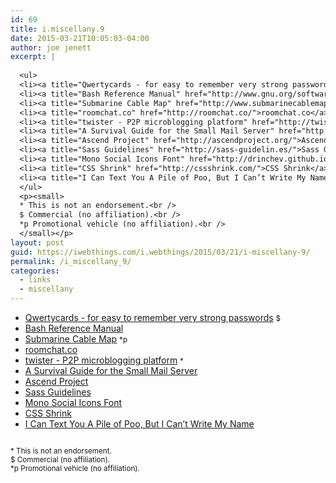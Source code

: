 ```yaml
---
id: 69
title: i.miscellany.9
date: 2015-03-21T10:05:03-04:00
author: joe jenett
excerpt: |
  
  <ul>
  <li><a title="Qwertycards - for easy to remember very strong passwords" href="https://www.qwertycards.com/">Qwertycards - for easy to remember very strong passwords</a> <small>$</small></li>
  <li><a title="Bash Reference Manual" href="http://www.gnu.org/software/bash/manual/bashref.html">Bash Reference Manual</a></li>
  <li><a title="Submarine Cable Map" href="http://www.submarinecablemap.com/">Submarine Cable Map</a> <small>*p</small></li>
  <li><a title="roomchat.co" href="http://roomchat.co/">roomchat.co</a></li>
  <li><a title="twister - P2P microblogging platform" href="http://twister.net.co/">twister - P2P microblogging platform</a> <small>*</small></li>
  <li><a title="A Survival Guide for the Small Mail Server" href="http://www.spamhaus.org/news/article/719/a-survival-guide-for-the-small-mail-server">A Survival Guide for the Small Mail Server</a></li>
  <li><a title="Ascend Project" href="http://ascendproject.org/">Ascend Project</a></li>
  <li><a title="Sass Guidelines" href="http://sass-guidelin.es/">Sass Guidelines</a></li>
  <li><a title="Mono Social Icons Font" href="http://drinchev.github.io/monosocialiconsfont/">Mono Social Icons Font</a></li>
  <li><a title="CSS Shrink" href="http://cssshrink.com/">CSS Shrink</a></li>
  <li><a title="I Can Text You A Pile of Poo, But I Can’t Write My Name" href="https://modelviewculture.com/pieces/i-can-text-you-a-pile-of-poo-but-i-cant-write-my-name">I Can Text You A Pile of Poo, But I Can’t Write My Name</a></li>
  </ul>
  <p><small>
  * This is not an endorsement.<br />
  $ Commercial (no affiliation).<br />
  *p Promotional vehicle (no affiliation).<br />
  </small></p>
layout: post
guid: https://iwebthings.com/i.webthings/2015/03/21/i-miscellany-9/
permalink: /i_miscellany_9/
categories:
  - links
  - miscellany
---
```

  * [Qwertycards - for easy to remember very strong passwords](https://www.qwertycards.com/ "Qwertycards - for easy to remember very strong passwords") <small>$</small>
  * [Bash Reference Manual](http://www.gnu.org/software/bash/manual/bashref.html "Bash Reference Manual")
  * [Submarine Cable Map](http://www.submarinecablemap.com/ "Submarine Cable Map") <small>*p</small>
  * [roomchat.co](http://roomchat.co/ "roomchat.co")
  * [twister - P2P microblogging platform](http://twister.net.co/ "twister - P2P microblogging platform") <small>*</small>
  * [A Survival Guide for the Small Mail Server](http://www.spamhaus.org/news/article/719/a-survival-guide-for-the-small-mail-server "A Survival Guide for the Small Mail Server")
  * [Ascend Project](http://ascendproject.org/ "Ascend Project")
  * [Sass Guidelines](http://sass-guidelin.es/ "Sass Guidelines")
  * [Mono Social Icons Font](http://drinchev.github.io/monosocialiconsfont/ "Mono Social Icons Font")
  * [CSS Shrink](http://cssshrink.com/ "CSS Shrink")
  * [I Can Text You A Pile of Poo, But I Can’t Write My Name](https://modelviewculture.com/pieces/i-can-text-you-a-pile-of-poo-but-i-cant-write-my-name "I Can Text You A Pile of Poo, But I Can’t Write My Name")

<small><br /> * This is not an endorsement.<br /> $ Commercial (no affiliation).<br /> *p Promotional vehicle (no affiliation).<br /> </small>